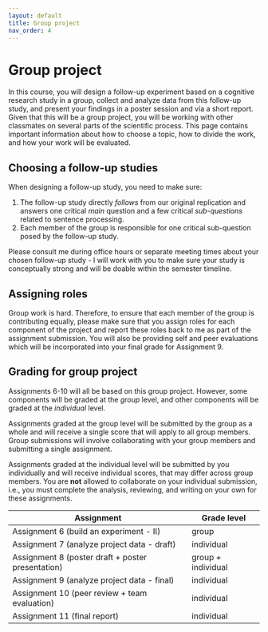 ```yaml
---
layout: default
title: Group project
nav_order: 4
---
```


# Group project

In this course, you will design a follow-up experiment based on a cognitive research study in a group, collect and analyze data from this follow-up study, and present your findings in a poster session and via a short report. Given that this will be a group project, you will be working with other classmates on several parts of the scientific process. This page contains important information about how to choose a topic, how to divide the work, and how your work will be evaluated.

## Choosing a follow-up studies

When designing a follow-up study, you need to make sure:

1. The follow-up study directly *follows* from our original replication and answers one critical *main* question and a few critical *sub-questions* related to sentence processing.
2. Each member of the group is responsible for one critical sub-question posed by the follow-up study.

Please consult me during office hours or separate meeting times about your chosen follow-up study - I will work with you to make sure your study is conceptually strong and will be doable within the semester timeline.

## Assigning roles

Group work is hard. Therefore, to ensure that each member of the group is contributing equally, please make sure that you assign roles for each component of the project and report these roles back to me as part of the assignment submission. You will also be providing self and peer evaluations which will be incorporated into your final grade for Assignment 9.

## Grading for group project

Assignments 6-10 will all be based on this group project. However, some components will be graded at the *group* level, and other components will be graded at the *individual* level. 

Assignments graded at the group level will be submitted by the group as a whole and will receive a single score that will apply to all group members. Group submissions will involve collaborating with your group members and submitting a single assignment. 

Assignments graded at the individual level will be submitted by you individually and will receive individual scores, that may differ across group members. You are **not** allowed to collaborate on your individual submission, i.e., you must complete the analysis, reviewing, and writing on your own for these assignments. 


<table>
    <thead>
        <tr>
            <th>Assignment</th>
            <th>Grade level</th>
        </tr>
    </thead>
    <tbody>
        <tr><td>Assignment 6 (build an experiment - II)</td><td>group</td></tr>
        <tr><td>Assignment 7 (analyze project data - draft)</td><td>individual</td></tr>
        <tr><td>Assignment 8 (poster draft + poster presentation)</td><td>group + individual</td></tr>
        <tr><td>Assignment 9 (analyze project data - final)</td><td>individual</td></tr>
        <tr><td>Assignment 10 (peer review + team evaluation)</td><td>individual</td></tr>
        <tr><td>Assignment 11 (final report)</td><td>individual</td></tr>
    </tbody>
</table>

